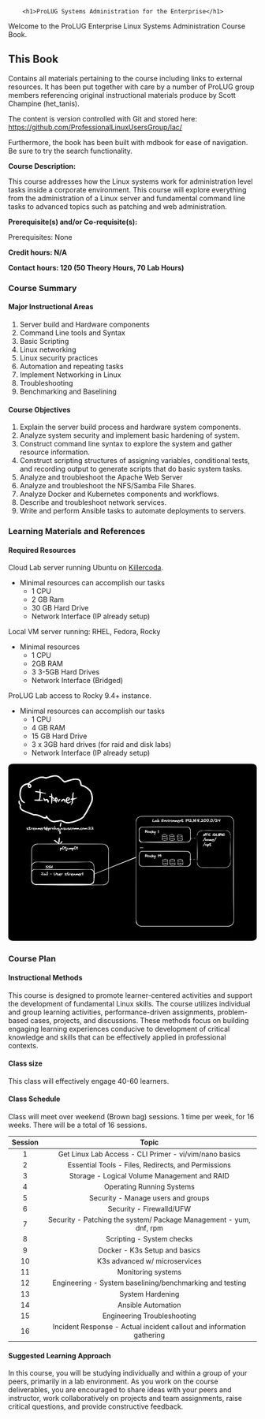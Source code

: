         <h1>ProLUG Systems Administration for the Enterprise</h1>

Welcome to the ProLUG Enterprise Linux Systems Administration Course Book.

## This Book

Contains all materials pertaining to the course including links to external resources.
It has been put together with care by a number of ProLUG group members referencing original
instructional materials produce by Scott Champine (het_tanis).

The content is version controlled with Git and stored here: <https://github.com/ProfessionalLinuxUsersGroup/lac/>

Furthermore, the book has been built with mdbook for ease of navigation. Be sure to try the search functionality.

**Course Description:**

This course addresses how the Linux systems work for administration level tasks inside a
corporate environment. This course will explore everything from the administration of a
Linux server and fundamental command line tasks to advanced topics such as patching and
web administration.

**Prerequisite(s) and/or Co-requisite(s):**

Prerequisites: None

**Credit hours: N/A**

**Contact hours: 120 (50 Theory Hours, 70 Lab Hours)**

### Course Summary

#### Major Instructional Areas

1. Server build and Hardware components
2. Command Line tools and Syntax
3. Basic Scripting
4. Linux networking
5. Linux security practices
6. Automation and repeating tasks
7. Implement Networking in Linux
8. Troubleshooting
9. Benchmarking and Baselining

#### Course Objectives

1. Explain the server build process and hardware system components.
2. Analyze system security and implement basic hardening of system.
3. Construct command line syntax to explore the system and gather resource information.
4. Construct scripting structures of assigning variables, conditional tests, and recording output to generate
   scripts that do basic system tasks.
5. Analyze and troubleshoot the Apache Web Server
6. Analyze and troubleshoot the NFS/Samba File Shares.
7. Analyze Docker and Kubernetes components and workflows.
8. Describe and troubleshoot network services.
9. Write and perform Ansible tasks to automate deployments to servers.

### Learning Materials and References

#### Required Resources

Cloud Lab server running Ubuntu on [Killercoda](https://killercoda.com/).

- Minimal resources can accomplish our tasks
  - 1 CPU
  - 2 GB Ram
  - 30 GB Hard Drive
  - Network Interface (IP already setup)

Local VM server running: RHEL, Fedora, Rocky

- Minimal resources
  - 1 CPU
  - 2GB RAM
  - 3 3-5GB Hard Drives
  - Network Interface (Bridged)

ProLUG Lab access to Rocky 9.4+ instance.

- Minimal resources can accomplish our tasks
  - 1 CPU
  - 4 GB RAM
  - 15 GB Hard Drive
  - 3 x 3GB hard drives (for raid and disk labs)
  - Network Interface (IP already setup)

<img src="./assets/images/syllabus-lab.png" style="border-radius:2%"></img>

### Course Plan

#### Instructional Methods

This course is designed to promote learner-centered activities and support the development of fundamental Linux skills. The course utilizes individual and group learning activities, performance-driven assignments, problem-based cases, projects, and discussions. These methods focus on building engaging learning experiences conducive to development of critical knowledge and skills that can be effectively applied in professional contexts.

#### Class size

This class will effectively engage 40-60 learners.

#### Class Schedule

Class will meet over weekend (Brown bag) sessions. 1 time per week, for 16 weeks. There will be a total of 16 sessions.

| Session |                                 Topic                                 |
| :-----: | :-------------------------------------------------------------------: |
|    1    |        Get Linux Lab Access - CLI Primer - vi/vim/nano basics         |
|    2    |          Essential Tools - Files, Redirects, and Permissions          |
|    3    |             Storage - Logical Volume Management and RAID              |
|    4    |                       Operating Running Systems                       |
|    5    |                  Security - Manage users and groups                   |
|    6    |                       Security - Firewalld/UFW                        |
|    7    |  Security - Patching the system/ Package Management - yum, dnf, rpm   |
|    8    |                       Scripting - System checks                       |
|    9    |                     Docker - K3s Setup and basics                     |
|   10    |                     K3s advanced w/ microservices                     |
|   11    |                          Monitoring systems                           |
|   12    |       Engineering - System baselining/benchmarking and testing        |
|   13    |                           System Hardening                            |
|   14    |                          Ansible Automation                           |
|   15    |                      Engineering Troubleshooting                      |
|   16    | Incident Response - Actual incident callout and information gathering |

#### Suggested Learning Approach

In this course, you will be studying individually and within a group of your peers, primarily in a lab environment. As you work on the course deliverables, you are encouraged to share ideas with your peers and instructor, work collaboratively on projects and team assignments, raise critical questions, and provide constructive feedback.

